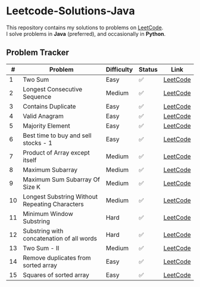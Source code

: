 # Leetcode-Solutions-Java

This repository contains my solutions to problems on [LeetCode](https://leetcode.com/).  
I solve problems in **Java** (preferred), and occasionally in **Python**.

## Problem Tracker

| # | Problem | Difficulty | Status | Link |
|---|---------|------------|--------|------|
| 1 | Two Sum | Easy | ✅ | [LeetCode](https://leetcode.com/problems/two-sum/) |
| 2 | Longest Consecutive Sequence | Medium | ✅ | [LeetCode](https://leetcode.com/problems/longest-consecutive-sequence/) |
| 3 | Contains Duplicate | Easy | ✅ | [LeetCode](https://leetcode.com/problems/contains-duplicate/) |
| 4 | Valid Anagram | Easy | ✅ | [LeetCode](https://leetcode.com/problems/valid-anagram/) |
| 5 | Majority Element | Easy | ✅ | [LeetCode](https://leetcode.com/problems/majority-element/) |
| 6 | Best time to buy and sell stocks - 1 | Easy | ✅ | [LeetCode](https://leetcode.com/problems/best-time-to-buy-and-sell-stock/) |
| 7 | Product of Array except itself | Medium | ✅ | [LeetCode](https://leetcode.com/problems/product-of-array-except-self/) |
| 8 | Maximum Subarray | Medium | ✅ | [LeetCode](https://leetcode.com/problems/maximum-subarray/) |
| 9 | Maximum Sum Subarray Of Size K | Medium | ✅ | [LeetCode]() |
| 10 | Longest Substring Without Repeating Characters | Medium | ✅ | [LeetCode](https://leetcode.com/problems/longest-substring-without-repeating-characters/) |
| 11 | Minimum Window Substring | Hard | ✅ | [LeetCode](https://leetcode.com/problems/minimum-window-substring/) |
| 12 | Substring with concatenation of all words | Hard | ✅ | [LeetCode](https://leetcode.com/problems/substring-with-concatenation-of-all-words/) |
| 13 | Two Sum - II | Medium | ✅ | [LeetCode](https://leetcode.com/problems/two-sum-ii-input-array-is-sorted/) |
| 14 | Remove duplicates from sorted array | Easy | ✅ | [LeetCode](https://leetcode.com/problems/remove-duplicates-from-sorted-array/) |
| 15 | Squares of sorted array | Easy | ✅ | [LeetCode](https://leetcode.com/problems/squares-of-a-sorted-array/) |